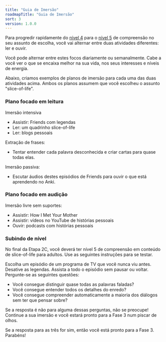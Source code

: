 ```yaml
---
title: "Guia de Imersão"
roadmapTitle: "Guia de Imersão"
sort: 3
version: 1.0.0
---
```


Para progredir rapidamente do [nível 4][level-4] para o [nível 5][level-5] de compreensão no seu assunto de escolha, você vai alternar entre duas atividades diferentes: ler e ouvir.

Você pode alternar entre estes focos diariamente ou semanalmente. Cabe a você ver o que se encaixa melhor na sua vida, nos seus interesses e níveis de energia.

Abaixo, criamos exemplos de planos de imersão para cada uma das duas atividades acima. Ambos os planos assumem que você escolheu o assunto "slice-of-life".

### Plano focado em leitura
Imersão intensiva
* Assistir: Friends com legendas
* Ler: um quadrinho slice-of-life
* Ler: blogs pessoais

Extração de frases:
* Tentar entender cada palavra desconhecida e criar cartas para quase todas elas.

Imersão passiva:
* Escutar áudios destes episódios de Friends para ouvir o que está aprendendo no Anki.

### Plano focado em audição
Imersão livre sem suportes:
* Assistir: How I Met Your Mother
* Assistir: vídeos no YouTube de histórias pessoais
* Ouvir: podcasts com histórias pessoais

### Subindo de nível
No final da Etapa 2C, você deverá ter nível 5 de compreensão em conteúdo de slice-of-life para adultos. Use as seguintes instruções para se testar.

Escolha um episódio de um programa de TV que você nunca viu antes. Desative as legendas. Assista a todo o episódio sem pausar ou voltar. Pergunte-se as seguintes questões:
* Você consegue distinguir quase todas as palavras faladas?
* Você consegue entender todos os detalhes do enredo?
* Você consegue compreender automaticamente a maioria dos diálogos sem ter que pensar sobre?

Se a resposta é não para alguma dessas perguntas, não se preocupe! Continue a sua imersão e você estará pronto para a Fase 3 num piscar de olhos.

Se a resposta para as três for sim, então você está pronto para a Fase 3. Parabéns!

[level-4]: /simplified/stage-2/a/measure-comprehension#Level-4-Story
[level-5]: /simplified/stage-2/a/measure-comprehension#Level-5-Comfortable
